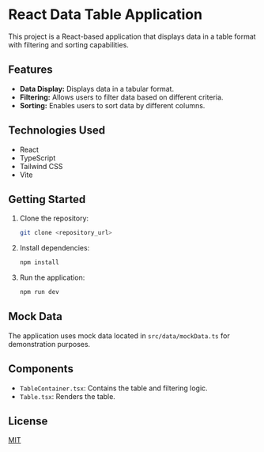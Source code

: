 # React Data Table Application

This project is a React-based application that displays data in a table format with filtering and sorting capabilities.

## Features

*   **Data Display:** Displays data in a tabular format.
*   **Filtering:** Allows users to filter data based on different criteria.
*   **Sorting:** Enables users to sort data by different columns.

## Technologies Used

*   React
*   TypeScript
*   Tailwind CSS
*   Vite

## Getting Started

1.  Clone the repository:

    ```bash
    git clone <repository_url>
    ```
2.  Install dependencies:

    ```bash
    npm install
    ```
3.  Run the application:

    ```bash
    npm run dev
    ```

## Mock Data

The application uses mock data located in `src/data/mockData.ts` for demonstration purposes.

## Components

*   `TableContainer.tsx`: Contains the table and filtering logic.
*   `Table.tsx`: Renders the table.

## License

[MIT](LICENSE)
